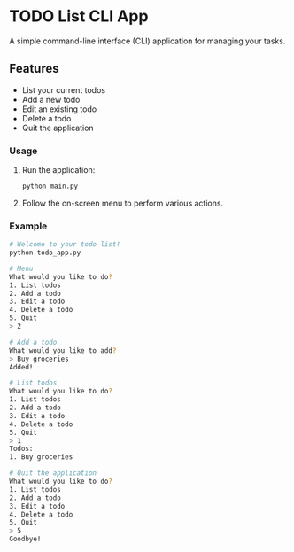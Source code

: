 # TODO List CLI App

A simple command-line interface (CLI) application for managing your tasks.

## Features

- List your current todos
- Add a new todo
- Edit an existing todo
- Delete a todo
- Quit the application

### Usage

1. Run the application:

   ```bash
   python main.py
   ```

2. Follow the on-screen menu to perform various actions.

### Example

```bash
# Welcome to your todo list!
python todo_app.py

# Menu
What would you like to do?
1. List todos
2. Add a todo
3. Edit a todo
4. Delete a todo
5. Quit
> 2

# Add a todo
What would you like to add?
> Buy groceries
Added!

# List todos
What would you like to do?
1. List todos
2. Add a todo
3. Edit a todo
4. Delete a todo
5. Quit
> 1
Todos:
1. Buy groceries

# Quit the application
What would you like to do?
1. List todos
2. Add a todo
3. Edit a todo
4. Delete a todo
5. Quit
> 5
Goodbye!
```